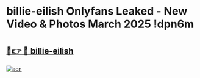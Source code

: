 # billie-eilish Onlyfans Leaked - New Video & Photos March 2025 !dpn6m

# <h2><a href="https://d77478.iuczelnia.edu.pl?title=billie-eilish&ref=dpn6m">🔗👉 🔴 billie-eilish</a></h2>

[![acn](https://github.com/user-attachments/assets/0f9c940e-d8b0-45ae-aac7-cd30a18b3e1c)](https://d77478.iuczelnia.edu.pl?title=billie-eilish&ref=dpn6m)

